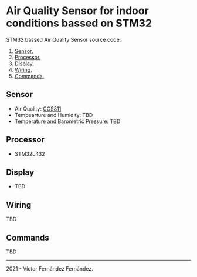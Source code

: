 # Air Quality Sensor for indoor conditions bassed on STM32

STM32 bassed Air Quality Sensor source code.

1. [Sensor.](#sensor)
2. [Processor.](#processor)
3. [Display.](#display)
4. [Wiring.](#wiring)
5. [Commands.](#commands)

<a name="sensor"></a>
## Sensor

- Air Quality:  [CCS811](https://www.sciosense.com/products/environmental-sensors/ccs811-gas-sensor-solution/)
- Tempearture and Humidity: TBD
- Temperature and Barometric Pressure: TBD

<a name="processor"></a>
## Processor

- STM32L432

<a name="display"></a>
## Display

- TBD

<a name="wiring"></a>
## Wiring

TBD

<a name="commands"></a>
## Commands

TBD

---
2021 - Víctor Fernández Fernández.
